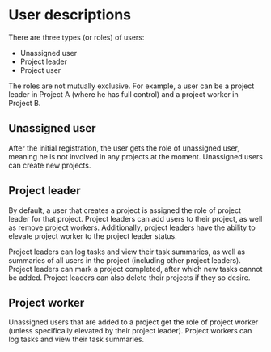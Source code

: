 # User descriptions
There are three types (or roles) of users: 
- Unassigned user
- Project leader
- Project user

The roles are not mutually exclusive. For example, a user can be a project leader in Project A (where he has full control) and a project worker in Project B. 

## Unassigned user
After the initial registration, the user gets the role of unassigned user, meaning he is not involved in any projects at the moment.
Unassigned users can create new projects.

## Project leader
By default, a user that creates a project is assigned the role of project leader for that project. Project leaders can add users to their project, as well as remove project workers.
Additionally, project leaders have the ability to elevate project worker to the project leader status.

Project leaders can log tasks and view their task summaries, as well as summaries of all users in the project (including other project leaders). Project leaders can mark a project completed, after which new tasks cannot be added.
Project leaders can also delete their projects if they so desire. 

## Project worker
Unassigned users that are added to a project get the role of project worker (unless specifically elevated by their project leader).
Project workers can log tasks and view their task summaries.
